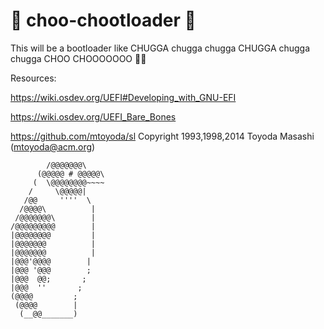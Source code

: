 # :steam_locomotive: choo-chootloader :steam_locomotive:
This will be a bootloader like CHUGGA chugga chugga CHUGGA chugga chugga CHOO CHOOOOOOO :steam_locomotive::steam_locomotive:


Resources:

https://wiki.osdev.org/UEFI#Developing_with_GNU-EFI

https://wiki.osdev.org/UEFI_Bare_Bones

https://github.com/mtoyoda/sl
Copyright 1993,1998,2014 Toyoda Masashi (mtoyoda@acm.org)

```
        /@@@@@@@\
      (@@@@@ # @@@@@\
     (  \@@@@@@@@~~~~
    /     \@@@@@|
   /@@     ''''  \
  /@@@@\          |
 /@@@@@@@\        |
/@@@@@@@@@        |
|@@@@@@@@         |
|@@@@@@@          |
|@@@@@@@          |
|@@@'@@@@        |
|@@@ '@@@        ;
|@@@  @@;       ;
|@@@  ''       ;
(@@@@         ;
 (@@@@        |
  (__@@_______)
```
